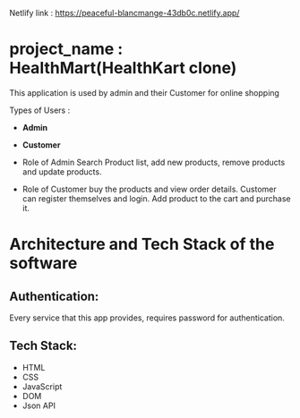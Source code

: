 Netlify link : https://peaceful-blancmange-43db0c.netlify.app/

# project_name : **HealthMart(HealthKart clone)**

This application is used by admin and their Customer for online shopping 

Types of Users :
* **Admin**
* **Customer**

* Role of Admin
Search Product list,
add new products,
remove products and update products.

* Role of Customer
buy the products and view order details.
Customer can register themselves and login.
Add product to the cart and purchase it.


# Architecture and Tech Stack of the software


## Authentication:
Every service that this app provides, requires password for authentication.

## Tech Stack:
* HTML
* CSS
* JavaScript
* DOM
* Json API


